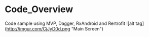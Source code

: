 # Code_Overview
Code sample using MVP, Dagger, RxAndroid and Rertrofit
![alt tag](http://imgur.com/CjJyD0d.png “Main Screen")
